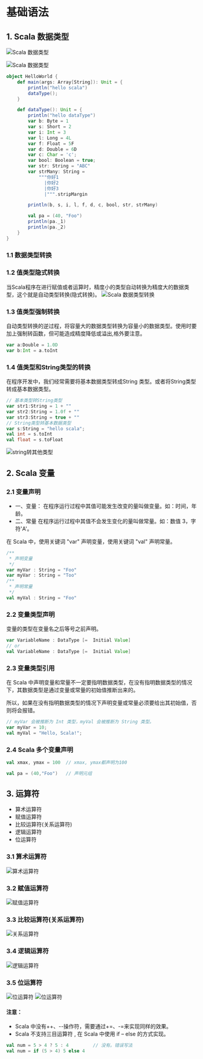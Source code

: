 # 基础语法

## 1. Scala 数据类型

![Scala 数据类型](/images/bigData/scala/数据类型关系.png)

![Scala 数据类型](/images/bigData/scala/数据类型.png)

```scala
object HelloWorld {
	def main(args: Array[String]): Unit = {
		println("hello scala")
		dataType();
	}

	def dataType(): Unit = {
		println("hello dataType")
		var b: Byte = 1
		var s: Short = 2
		var i: Int = 3
		var l: Long = 4L
		var f: Float = 5F
		var d: Double = 6D
		var c: Char = 'c';
		var bool: Boolean = true;
		var str: String = "ABC"
		var strMany: String =
			"""你好1
			  |你好2
			  |你好3
			  |""".stripMargin

		println(b, s, i, l, f, d, c, bool, str, strMany)

		val pa = (40, "Foo")
		println(pa._1)
		println(pa._2)
	}
}
```

### 1.1 数据类型转换

### 1.2 值类型隐式转换

当Scala程序在进行赋值或者运算时，精度小的类型自动转换为精度大的数据类型，这个就是自动类型转换(隐式转换)。
![Scala 数据类型转换](/images/bigData/scala/类型转换.png)

### 1.3 值类型强制转换

自动类型转换的逆过程，将容量大的数据类型转换为容量小的数据类型。使用时要加上强制转函数，但可能造成精度降低或溢出,格外要注意。

```scala
var a:Double = 1.0D
var b:Int = a.toInt
```

### 1.4 值类型和String类型的转换

在程序开发中，我们经常需要将基本数据类型转成String 类型。或者将String类型转成基本数据类型。

```scala
// 基本类型转String类型
var str1:String = 1 + ""
var str2:String = 1.0f + ""
var str3:String = true + ""
// String类型转基本数据类型
var s:String = "hello scala";
val int = s.toInt
val float = s.toFloat
```
![string转其他类型](/images/bigData/scala/string转其他类型.png)

## 2. Scala 变量

### 2.1 变量声明

- 一、变量： 在程序运行过程中其值可能发生改变的量叫做变量。如：时间，年龄。
- 二、常量 在程序运行过程中其值不会发生变化的量叫做常量。如：数值 3，字符'A'。

在 Scala 中，使用关键词 "var" 声明变量，使用关键词 "val" 声明常量。

```scala
/**
 * 声明变量
 */
var myVar : String = "Foo"
var myVar : String = "Too"
/**
 * 声明常量
 */
val myVal : String = "Foo"
```

### 2.2 变量类型声明

变量的类型在变量名之后等号之前声明。

```scala
var VariableName : DataType [=  Initial Value]
// or
val VariableName : DataType [=  Initial Value]
```

### 2.3 变量类型引用

在 Scala 中声明变量和常量不一定要指明数据类型，在没有指明数据类型的情况下，其数据类型是通过变量或常量的初始值推断出来的。

所以，如果在没有指明数据类型的情况下声明变量或常量必须要给出其初始值，否则将会报错。

```scala
// myVar 会被推断为 Int 类型，myVal 会被推断为 String 类型。
var myVar = 10;
val myVal = "Hello, Scala!";
```

### 2.4 Scala 多个变量声明

```scala
val xmax, ymax = 100  // xmax, ymax都声明为100

val pa = (40,"Foo")   // 声明元组
```

## 3. 运算符 

- 算术运算符
- 赋值运算符 
- 比较运算符(关系运算符)
- 逻辑运算符
- 位运算符

### 3.1 算术运算符
![算术运算符](/images/bigData/scala/算术运算符.png)
### 3.2 赋值运算符
![赋值运算符](/images/bigData/scala/赋值运算符.png)
### 3.3 比较运算符(关系运算符)
![关系运算符](/images/bigData/scala/关系运算符.png)
### 3.4 逻辑运算符
![逻辑运算符](/images/bigData/scala/逻辑运算符.png)
### 3.5 位运算符
![位运算符](/images/bigData/scala/位运算符.png)
![位运算符](/images/bigData/scala/位运算符2.png)

#### 注意：
+ Scala 中没有++、--操作符，需要通过+=、-=来实现同样的效果。
+ Scala 不支持三目运算符 , 在 Scala 中使用 if – else 的方式实现。
```scala
val num = 5 > 4 ? 5 : 4         // 没有。错误写法
val num = if (5 > 4) 5 else 4
```
